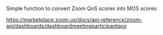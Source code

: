 Simple function to convert Zoom QoS scores into MOS scores

https://marketplace.zoom.us/docs/api-reference/zoom-api/dashboards/dashboardmeetingparticipantqos